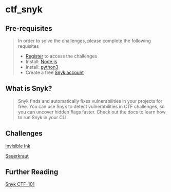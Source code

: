 # ctf_snyk

## Pre-requisites
> In order to solve the challenges, please complete the following requisites
> * [Register](https://101.ctf-snyk.io/register) to access the challenges
> * Install: [Node.js](https://nodejs.org/en/download/)
> * Install: [python3](https://www.python.org/downloads/)
> * Create a free [Snyk account](https://snyk.co/ctf101portal)

## What is Snyk?
> Snyk finds and automatically fixes vulnerabilities in your projects for free. You can use Snyk to detect vulnerabilities in CTF challenges, so you can uncover hidden flags faster. Check out the docs to learn how to run Snyk in your CLI.

## Challenges
[Invisible Ink](http://invisible-ink.c.ctf-snyk.io/)

[Sauerkraut](http://sauerkraut.c.ctf-snyk.io/)

## Further Reading
[Snyk CTF-101](https://101.ctf-snyk.io/prerequisites)
